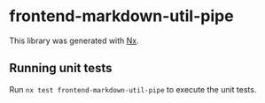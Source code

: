 # frontend-markdown-util-pipe

This library was generated with [Nx](https://nx.dev).

## Running unit tests

Run `nx test frontend-markdown-util-pipe` to execute the unit tests.
